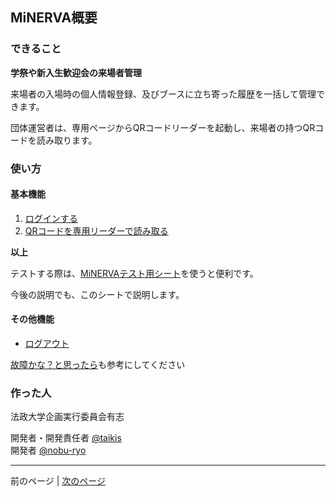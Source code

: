 ## MiNERVA概要

### できること

**学祭や新入生歓迎会の来場者管理**

来場者の入場時の個人情報登録、及びブースに立ち寄った履歴を一括して管理できます。

団体運営者は、専用ページからQRコードリーダーを起動し、来場者の持つQRコードを読み取ります。

### 使い方

#### 基本機能

1. [ログインする](./02_login.md)
1. [QRコードを専用リーダーで読み取る](./03_checkin.md)

**以上**

テストする際は、[MiNERVAテスト用シート](./90_minerva_test.pdf)を使うと便利です。

今後の説明でも、このシートで説明します。

#### その他機能

- [ログアウト](./04_logout.md)

[故障かな？と思ったら](./80_troubleshooting.md)も参考にしてください

### 作った人

法政大学企画実行委員会有志

開発者・開発責任者 [@taikis](https://github.com/taikis)  
開発者 [@nobu-ryo](https://github.com/nobu-ryo)  

------------------------------
前のページ | [次のページ](./02_login.md)